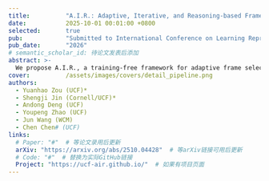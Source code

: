 ```yaml
---
title:          "A.I.R.: Adaptive, Iterative, and Reasoning-based Frame Selection for Video Question Answering"
date:           2025-10-01 00:01:00 +0800
selected:       true
pub:            "Submitted to International Conference on Learning Representations (ICLR)"
pub_date:       "2026"
# semantic_scholar_id: 待论文发表后添加
abstract: >-
  We propose A.I.R., a training-free framework for adaptive frame selection in Video Question Answering that addresses the critical trade-off between lightweight models' poor performance and VLM-based methods' prohibitive computational costs. Our approach achieves state-of-the-art performance on multiple benchmarks (Video-MME, MLVU, LVB, EgoSchema, NextQA) while reducing inference time by ~74% compared to conventional VLM-based analysis.
cover:          /assets/images/covers/detail_pipeline.png
authors:
  - Yuanhao Zou (UCF)*
  - Shengji Jin (Cornell/UCF)*
  - Andong Deng (UCF)
  - Youpeng Zhao (UCF)
  - Jun Wang (WCM)
  - Chen Chen# (UCF)
links:
  # Paper: "#"  # 等论文录用后更新
  arXiv: "https://arxiv.org/abs/2510.04428"  # 等arXiv链接可用后更新
  # Code: "#"  # 替换为实际GitHub链接
  Project: "https://ucf-air.github.io/"  # 如果有项目页面
---
```

